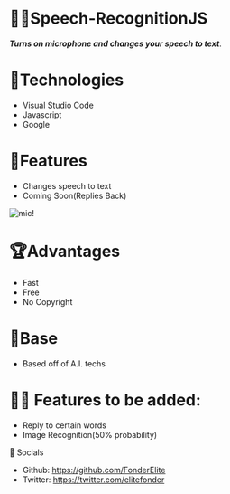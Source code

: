# 🧑‍🎤Speech-RecognitionJS
***Turns on microphone and changes your speech to text***.

# 🧩Technologies
* Visual Studio Code
* Javascript
* Google

# 🎤Features
* Changes speech to  text
* Coming Soon(Replies Back)

![mic!](https://webstockreview.net/images/microphone-vector-png-3.png)

#  🏆Advantages
* Fast 
* Free
* No Copyright 

#  🦾Base
* Based off of A.I. techs

# 🧑‍🔧 Features to be added:
- Reply to certain words
- Image Recognition(50% probability)

🤳 Socials
* Github: https://github.com/FonderElite
* Twitter: https://twitter.com/elitefonder
